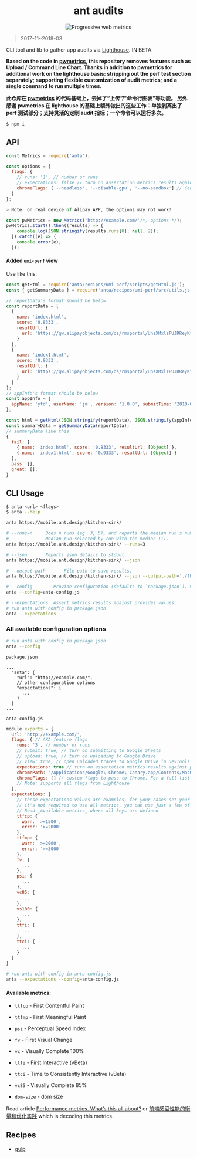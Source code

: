 
<h1 align="center">ant audits</h1>

<p align="center">
  <img title="Progressive web metrics" src='https://gw.alipayobjects.com/zos/rmsportal/nkVhlBNkvPWetqDJrBuv.png' />
</p>

> 2017-11~2018-03

CLI tool and lib to gather app audits via [Lighthouse](https://github.com/GoogleChrome/lighthouse/). IN BETA.

**Based on the code in [pwmetrics](https://github.com/paulirish/pwmetrics/), this repository removes features such as Upload / Command Line Chart.
Thanks in addition to pwmetrics for additional work on the lighthouse basis: stripping out the perf test section separately; supporting flexible customization of audit metrics; and a single command to run multiple times.**

**此仓库在 [pwmetrics](https://github.com/paulirish/pwmetrics/) 的代码基础上，去掉了“上传”/"命令行图表"等功能。
另外感谢 pwmetrics 在 lighthouse 的基础上额外做出的这些工作：单独剥离出了 perf 测试部分；支持灵活的定制 audit 指标；一个命令可以运行多次。**

```sh
$ npm i
```

## API

```js
const Metrics = require('anta');

const options = {
  flags: {
    // runs: '1', // number or runs
    // expectations: false // turn on assertation metrics results against provides values
    chromeFlags: ['--headless', '--disable-gpu', '--no-sandbox'] // CentOS need it.
  }
};

> Note: on real device of Alipay APP, the options may not work!

const pwMetrics = new Metrics('http://example.com/'/*, options */);
pwMetrics.start().then((results) => {
    console.log(JSON.stringify(results.runs[0], null, 2));
  }).catch((e) => {
    console.error(e);
  });
```

#### Added `umi-perf` view

Use like this:

```js
const getHtml = require('anta/recipes/umi-perf/scripts/getHtml.js');
const { getSummaryData } = require('anta/recipes/umi-perf/src/utils.js');

// reportData's format should be below
const reportData = [
  {
    name: 'index.html',
    score: '0.8333',
    resultUrl: {
      url: 'https://gw.alipayobjects.com/os/rmsportal/UnsXMxlzPUJRReyKflNJ.js'
    }
  },
  {
    name: 'index1.html',
    score: '0.9333',
    resultUrl: {
      url: 'https://gw.alipayobjects.com/os/rmsportal/UnsXMxlzPUJRReyKflNJ.js'
    }
  }
];
// appInfo's format should be below
const appInfo = {
  appName: 'yfd', userName: 'jm', version: '1.0.0', submitTime: '2018-03-21'
};

const html = getHtml(JSON.stringify(reportData), JSON.stringify(appInfo));
const summaryData = getSummaryData(reportData);
// summaryData like this
{
  fail: [
    { name: 'index.html', score: '0.8333', resultUrl: [Object] },
    { name: 'index1.html', score: '0.9333', resultUrl: [Object] }
  ],
  pass: [],
  great: [],
}

```


## CLI Usage

```sh
$ anta <url> <flags>
$ anta --help

anta https://mobile.ant.design/kitchen-sink/

# --runs=n     Does n runs (eg. 3, 5), and reports the median run's numbers.
#              Median run selected by run with the median TTI.
anta https://mobile.ant.design/kitchen-sink/ --runs=3

# --json       Reports json details to stdout.
anta https://mobile.ant.design/kitchen-sink/ --json

# --output-path       File path to save results.
anta https://mobile.ant.design/kitchen-sink/ --json --output-path='./lh-report.json'

# --config        Provide configuration (defaults to `package.json`). See _Defining config_ below.
anta --config=anta-config.js

# --expectations  Assert metrics results against provides values.
# run anta with config in package.json
anta --expectations
```

### All available configuration options

```sh
# run anta with config in package.json
anta --config
```

`package.json`
```
...
  "anta": {
    "url": "http://example.com/",
    // other configuration options
    "expectations": {
      ...
    }
  }
...
```

`anta-config.js`

```js
module.exports = {
  url: 'http://example.com/',
  flags: { // AKA feature flags
    runs: '3', // number or runs
    // submit: true, // turn on submitting to Google Sheets
    // upload: true, // turn on uploading to Google Drive
    // view: true, // open uploaded traces to Google Drive in DevTools
    expectations: true // turn on assertation metrics results against provides values
    chromePath: '/Applications/Google\ Chrome\ Canary.app/Contents/MacOS/Google\ Chrome\ Canary' //optional path to specific Chrome location
    chromeFlags: [] // custom flags to pass to Chrome. For a full list of flags, see http://peter.sh/experiments/chromium-command-line-switches/.
    // Note: supports all flags from Lighthouse
  },
  expectations: {
    // these expectations values are examples, for your cases set your own
    // it's not required to use all metrics, you can use just a few of them
    // Read _Available metrics_ where all keys are defined
    ttfcp: {
      warn: '>=1500',
      error: '>=2000'
    },
    ttfmp: {
      warn: '>=2000',
      error: '>=3000'
    },
    fv: {
      ...
    },
    psi: {
      ...
    },
    vc85: {
      ...
    },
    vs100: {
      ...
    },
    ttfi: {
      ...
    },
    ttci: {
      ...
    }
  }
}
```

```sh
# run anta with config in anta-config.js
anta --expectations --config=anta-config.js
```

#### Available metrics:

 - `ttfcp` - First Contentful Paint
 - `ttfmp` - First Meaningful Paint
 - `psi` - Perceptual Speed Index
 - `fv` - First Visual Change
 - `vc` - Visually Complete 100%
 - `ttfi` - First Interactive (vBeta)
 - `ttci` - Time to Consistently Interactive (vBeta)
 - `vc85` - Visually Complete 85%

 - `dom-size` - dom size

Read article [Performance metrics. What’s this all about?](https://medium.com/@denar90/performance-metrics-whats-this-all-about-1128461ad6b) or [前端感官性能的衡量和优化实践](https://tech.meituan.com/Optimization_of_front_end_sensory_properties.html) which is decoding this metrics.


## Recipes

- [gulp](/recipes/gulp/gulpfile.js)
